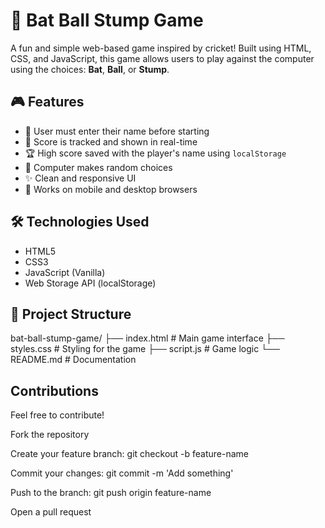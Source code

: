 # 🏏 Bat Ball Stump Game

A fun and simple web-based game inspired by cricket! Built using HTML, CSS, and JavaScript, this game allows users to play against the computer using the choices: **Bat**, **Ball**, or **Stump**.

## 🎮 Features

- 🎯 User must enter their name before starting
- 🔢 Score is tracked and shown in real-time
- 🏆 High score saved with the player's name using `localStorage`
- 🎲 Computer makes random choices
- ✨ Clean and responsive UI
- 📱 Works on mobile and desktop browsers



## 🛠️ Technologies Used

- HTML5
- CSS3
- JavaScript (Vanilla)
- Web Storage API (localStorage)

## 📂 Project Structure
bat-ball-stump-game/
├── index.html # Main game interface
├── styles.css # Styling for the game
├── script.js # Game logic
└── README.md # Documentation

## Contributions
Feel free to contribute!

Fork the repository

Create your feature branch: git checkout -b feature-name

Commit your changes: git commit -m 'Add something'

Push to the branch: git push origin feature-name

Open a pull request

